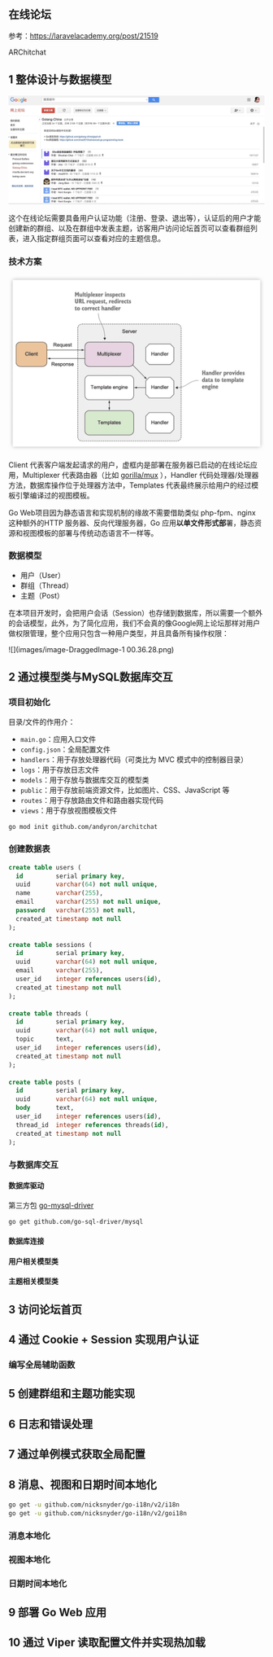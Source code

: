 在线论坛
----

参考：https://laravelacademy.org/post/21519

ARChitchat

## 1 整体设计与数据模型

![](images/image-15850625575141.jpg)

这个在线论坛需要具备用户认证功能（注册、登录、退出等），认证后的用户才能创建新的群组、以及在群组中发表主题，访客用户访问论坛首页可以查看群组列表，进入指定群组页面可以查看对应的主题信息。



### 技术方案

![](images/image-20240519003616881.png)

Client 代表客户端发起请求的用户，虚框内是部署在服务器已启动的在线论坛应用，Multiplexer 代表路由器（比如 [gorilla/mux](https://github.com/gorilla/mux) ），Handler 代码处理器/处理器方法，数据库操作位于处理器方法中，Templates 代表最终展示给用户的经过模板引擎编译过的视图模板。

Go Web项目因为静态语言和实现机制的缘故不需要借助类似 php-fpm、nginx 这种额外的HTTP 服务器、反向代理服务器，Go 应用**以单文件形式部**署，静态资源和视图模板的部署与传统动态语言不一样等。

### 数据模型

- 用户（User）
- 群组（Thread）
- 主题（Post）



在本项目开发时，会把用户会话（Session）也存储到数据库，所以需要一个额外的会话模型，此外，为了简化应用，我们不会真的像Google网上论坛那样对用户做权限管理，整个应用只包含一种用户类型，并且具备所有操作权限：

![](images/image-DraggedImage-1 00.36.28.png)



## 2 通过模型类与MySQL数据库交互

### 项目初始化

目录/文件的作用介：

- `main.go`：应用入口文件
- `config.json`：全局配置文件
- `handlers`：用于存放处理器代码（可类比为 MVC 模式中的控制器目录）
- `logs`：用于存放日志文件
- `models`：用于存放与数据库交互的模型类
- `public`：用于存放前端资源文件，比如图片、CSS、JavaScript 等
- `routes`：用于存放路由文件和路由器实现代码
- `views`：用于存放视图模板文件





```sh
go mod init github.com/andyron/architchat
```



### 创建数据表

```sql
create table users (
  id         serial primary key,
  uuid       varchar(64) not null unique,
  name       varchar(255),
  email      varchar(255) not null unique,
  password   varchar(255) not null,
  created_at timestamp not null
);
    
create table sessions (
  id         serial primary key,
  uuid       varchar(64) not null unique,
  email      varchar(255),
  user_id    integer references users(id),
  created_at timestamp not null
);
    
create table threads (
  id         serial primary key,
  uuid       varchar(64) not null unique,
  topic      text,
  user_id    integer references users(id),
  created_at timestamp not null
);
    
create table posts (
  id         serial primary key,
  uuid       varchar(64) not null unique,
  body       text,
  user_id    integer references users(id),
  thread_id  integer references threads(id),
  created_at timestamp not null
);
```



### 与数据库交互

#### 数据库驱动

第三方包 [go-mysql-driver](https://github.com/go-sql-driver/mysql) 

```sh
go get github.com/go-sql-driver/mysql
```

#### 数据库连接



#### 用户相关模型类



#### 主题相关模型类





## 3 访问论坛首页





## 4 通过 Cookie + Session 实现用户认证

### 编写全局辅助函数



## 5 创建群组和主题功能实现



## 6 日志和错误处理



## 7 通过单例模式获取全局配置



## 8 消息、视图和日期时间本地化



```sh
go get -u github.com/nicksnyder/go-i18n/v2/i18n
go get -u github.com/nicksnyder/go-i18n/v2/goi18n
```

### 消息本地化



### 视图本地化



### 日期时间本地化





## 9 部署 Go Web 应用



## 10 通过 Viper 读取配置文件并实现热加载





